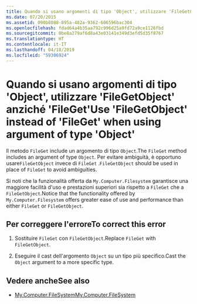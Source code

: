 ```yaml
---
title: Quando si usano argomenti di tipo 'Object', utilizzare 'FileGetObject' anziché 'FileGet'
ms.date: 07/20/2015
ms.assetid: 090b8088-895a-482a-9362-606596bac304
ms.openlocfilehash: fdad64a4b35aa792c996d25a9fd72a9ce1126fbd
ms.sourcegitcommit: 0be8a279af6d8a43e03141e349d3efd5d35f8767
ms.translationtype: HT
ms.contentlocale: it-IT
ms.lasthandoff: 04/18/2019
ms.locfileid: "59306924"
---
```

# <a name="use-filegetobject-instead-of-fileget-when-using-argument-of-type-object"></a><span data-ttu-id="b3e51-102">Quando si usano argomenti di tipo 'Object', utilizzare 'FileGetObject' anziché 'FileGet'</span><span class="sxs-lookup"><span data-stu-id="b3e51-102">Use 'FileGetObject' instead of 'FileGet' when using argument of type 'Object'</span></span>
<span data-ttu-id="b3e51-103">Il metodo `FileGet` include un argomento di tipo `Object`.</span><span class="sxs-lookup"><span data-stu-id="b3e51-103">The `FileGet` method includes an argument of type `Object`.</span></span> <span data-ttu-id="b3e51-104">Per evitare ambiguità, è opportuno usare`FileGetObject` invece di `FileGet` .</span><span class="sxs-lookup"><span data-stu-id="b3e51-104">`FileGetObject` should be used in place of `FileGet` to avoid ambiguities.</span></span>  
  
 <span data-ttu-id="b3e51-105">Si noti che la funzionalità offerta da `My.Computer.Filesystem` garantisce una maggiore facilità d'uso e prestazioni superiori sia rispetto a `FileGet` che a `FileGetObject`.</span><span class="sxs-lookup"><span data-stu-id="b3e51-105">Notice that the functionality offered by `My.Computer.Filesystem` offers greater ease of use and performance than either `FileGet` or `FileGetObject`.</span></span>  
  
## <a name="to-correct-this-error"></a><span data-ttu-id="b3e51-106">Per correggere l'errore</span><span class="sxs-lookup"><span data-stu-id="b3e51-106">To correct this error</span></span>  
  
1. <span data-ttu-id="b3e51-107">Sostituire `FileGet` con `FileGetObject`.</span><span class="sxs-lookup"><span data-stu-id="b3e51-107">Replace `FileGet` with `FileGetObject`.</span></span>  
  
2. <span data-ttu-id="b3e51-108">Eseguire il cast dell'argomento `Object` su un tipo più specifico.</span><span class="sxs-lookup"><span data-stu-id="b3e51-108">Cast the `Object` argument to a more specific type.</span></span>  
  
## <a name="see-also"></a><span data-ttu-id="b3e51-109">Vedere anche</span><span class="sxs-lookup"><span data-stu-id="b3e51-109">See also</span></span>

- [<span data-ttu-id="b3e51-110">My.Computer.FileSystem</span><span class="sxs-lookup"><span data-stu-id="b3e51-110">My.Computer.FileSystem</span></span>](xref:Microsoft.VisualBasic.FileIO.FileSystem)
